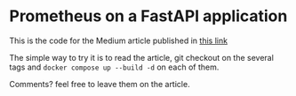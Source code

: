 # Prometheus on a FastAPI application

This is the code for the Medium article published in [this link](https://medium.com/@hitorunajp/prometheus-on-a-fastapi-application-aa25e5223a9e)

The simple way to try it is to read the article, git checkout on the several tags and `docker compose up --build -d` on each of them. 

Comments? feel free to leave them on the article. 